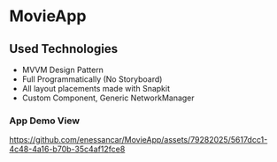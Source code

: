 # MovieApp

## Used Technologies
* MVVM Design Pattern
* Full Programmatically (No Storyboard)
* All layout placements made with Snapkit
* Custom Component, Generic NetworkManager

### App Demo View

https://github.com/enessancar/MovieApp/assets/79282025/5617dcc1-4c48-4a16-b70b-35c4af12fce8

